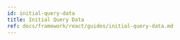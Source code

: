 ```yaml
---
id: initial-query-data
title: Initial Query Data
ref: docs/framework/react/guides/initial-query-data.md
---
```


[//]: # 'Materials'
[//]: # 'Materials'
